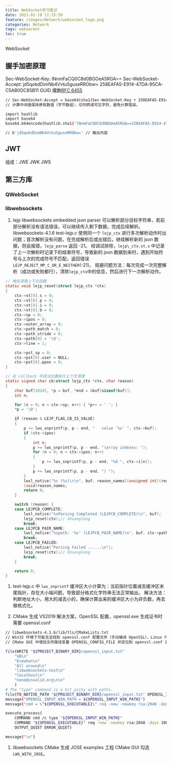 ```yaml
---
title: WebSocket学习笔记
date: 2021-01-18 11:15:59
feature: /images/Network/websocket_logo.png
categories: Network
tags: websocket
toc: true
---
```


WebSocket

<!-- More -->

## 握手加密原理
Sec-WebSocket-Key: lNnmFaCQ0C8d0BGOeA5RGA==
Sec-WebSocket-Accept: jd5qokdDimNb4Vvtu5guseRRObw=
258EAFA5-E914-47DA-95CA-C5AB0DC85B11 GUID 魔数[RFC 6455](https://tools.ietf.org/html/rfc6455)

``` bash
// Sec-WebSocket-Accept = base64(sha1(Sec-WebSocket-Key + 258EAFA5-E914-47DA-95CA-C5AB0DC85B11)) // 纯字符串拼接
// 计算中间值保持原有数值（字节数组），切勿转成可见字符，避免计算错误。

import hashlib
import base64
base64.b64encode(hashlib.sha1('lNnmFaCQ0C8d0BGOeA5RGA==258EAFA5-E914-47DA-95CA-C5AB0DC85B11'.encode('utf-8')).digest())

// b'jd5qokdDimNb4Vvtu5guseRRObw=' // 输出内容
```

## JWT
组成：JWE JWK JWS

## 第三方库

### QWebSocket

### libwebsockets
1. lejp libwebsockets embedded json parser
   可以解析部分目标字符串，若前部分解析没有语法错误，可以继续传入剩下数据，完成后续解析。
   libwebsockets-4.1.6 test-lejp.c 使用同一个 `lejp_ctx` 进行多次解析动作时出问题；首次解析没有问题，在完成解析后或出错后，继续解析新的 json 数据，则会报错，`lejp_parse` 返回 -21。
   经调试排除，`lejp\_ctx.st.s` 中记录了上一次解析时记录下的结束符号，导致新的 json 数据到来时，遇到开始符号与上次的完成符号不匹配，返回错误`LEJP_REJECT_MP_C_OR_E_NEITHER`(-21)。
   规避问题方法：每次完成一次完整解析（成功或失败都行），清除`lejp_ctx`中的信息，然后进行下一次解析动作。
``` c
// 增加清理上下文函数
static void lejp_reset(struct lejp_ctx *ctx)
{
    ctx->st[0].s = 0;
    ctx->st[0].p = 0;
    ctx->st[0].i = 0;
    ctx->st[0].b = 0;
    ctx->sp = 0;
    ctx->ipos = 0;
    ctx->outer_array = 0;
    ctx->path_match = 0;
    ctx->path_stride = 0;
    ctx->path[0] = '\0';
    ctx->line = 1;

    ctx->pst_sp = 0;
    ctx->pst[0].user = NULL;
    ctx->pst[0].ppos = 0;
}

// 在 callback 中适当位置执行上下文清理
static signed char cb(struct lejp_ctx *ctx, char reason)
{
    char buf[1024], *p = buf, *end = &buf[sizeof(buf)];
    int n;

    for (n = 0; n < ctx->sp; n++) { *p++ = ' '; }
    *p = '\0';

    if (reason & LEJP_FLAG_CB_IS_VALUE)
    {
        p += lws_snprintf(p, p - end, "   value '%s' ", ctx->buf);
        if (ctx->ipos)
        {
            int n;
            p += lws_snprintf(p, p - end, "(array indexes: ");
            for (n = 0; n < ctx->ipos; n++)
            {
                p += lws_snprintf(p, p - end, "%d ", ctx->i[n]);
            }
            p += lws_snprintf(p, p - end, ") ");
        }
        lwsl_notice("%s (%s)\r\n", buf, reason_names[(unsigned int)(reason) & (LEJP_FLAG_CB_IS_VALUE - 1)]);
        (void)reason_names;
        return 0;
    }

    switch (reason) {
    case LEJPCB_COMPLETE:
        lwsl_notice("%sParsing Completed (LEJPCB_COMPLETE)\n", buf);
        lejp_reset(ctx);// Shuanglong
        break;
    case LEJPCB_PAIR_NAME:
        lwsl_notice("%spath: '%s' (LEJPCB_PAIR_NAME)\n", buf, ctx->path);
        break;
    case LEJPCB_FAILED:
        lwsl_notice("Parsing Failed ......\n");
        lejp_reset(ctx);// Shuanglong
        break;
    }

    return 0;
}
```

1. test-lejp.c 中 `lws_snprintf` 缓冲区大小计算为：当前指针位置减去缓冲区末尾指针，存在大小端问题，导致部分格式化字符串无法正常输出。
   解决方法：判断地址大小，用大的减去小的，确保计算出来的缓冲区大小为非负数，再去做格式化。

1. CMake 生成 VS2019 解决方案，OpenSSL 配置，openssl.exe 生成证书时需要 openssl.conf
``` bash
// libwebsockets-4.1.6/lib/tls/CMakeLists.txt
// Win32 环境下可能无法找到 openssl.conf 配置文件（手动编译 OpenSSL），Linux 环境安装 OpenSSL 后会有 openssl.conf，可在默认情况下找到。
// CMake GUI 中增加文件路径变量 OPENSSL_CONFIG_FILE 并定位到 openssl.conf 全路径。

file(WRITE "${PROJECT_BINARY_DIR}/openssl_input.txt"
    "GB\n"
    "Erewhon\n"
    "All around\n"
    "libwebsockets-test\n"
    "localhost\n"
    "none@invalid.org\n\n"
    )
# The "type" command is a bit picky with paths.
file(TO_NATIVE_PATH "${PROJECT_BINARY_DIR}/openssl_input.txt" OPENSSL_INPUT_WIN_PATH)
message("OPENSSL_INPUT_WIN_PATH = ${OPENSSL_INPUT_WIN_PATH}")
message("cmd = \"${OPENSSL_EXECUTABLE}\" req -new -newkey rsa:2048 -days 10000 -nodes -x509 -keyout \"${TEST_SERVER_SSL_KEY}\" -out \"${TEST_SERVER_SSL_CERT}\" -config ${OPENSSL_CONFIG_FILE}")

execute_process(
    COMMAND cmd /c type "${OPENSSL_INPUT_WIN_PATH}"
    COMMAND "${OPENSSL_EXECUTABLE}" req -new -newkey rsa:2048 -days 10000 -nodes -x509 -keyout "${TEST_SERVER_SSL_KEY}" -out "${TEST_SERVER_SSL_CERT}" -config ${OPENSSL_CONFIG_FILE} RESULT_VARIABLE OPENSSL_RETURN_CODE
    OUTPUT_QUIET ERROR_QUIET)

message("\n")
```

1. libwebsockets CMake 生成 JOSE examples 工程 CMake GUI 勾选 `LWS_WITH_JOSE`。

